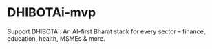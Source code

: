 # DHIBOTAi-mvp
Support DHIBOTAi: An AI-first Bharat stack for every sector – finance, education, health, MSMEs &amp; more.
